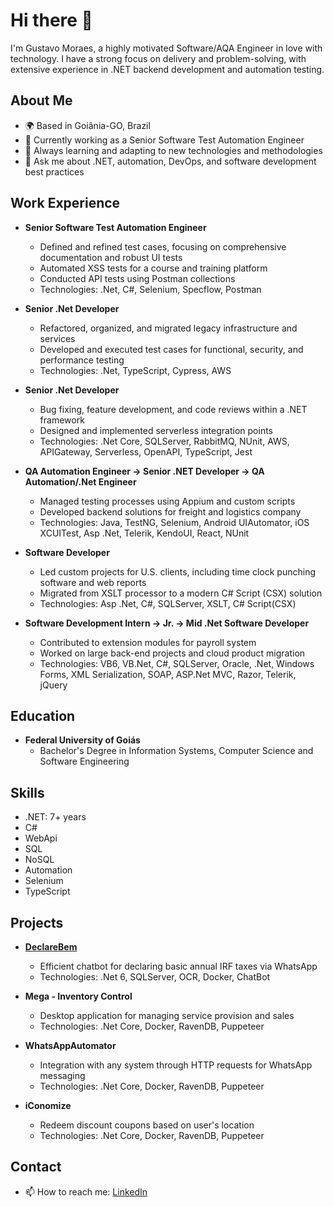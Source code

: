# Hi there 👋

I'm Gustavo Moraes, a highly motivated Software/AQA Engineer in love with technology. I have a strong focus on delivery and problem-solving, with extensive experience in .NET backend development and automation testing.

## About Me

- 🌍 Based in Goiânia-GO, Brazil
- 💼 Currently working as a Senior Software Test Automation Engineer
- 🧠 Always learning and adapting to new technologies and methodologies
- 💬 Ask me about .NET, automation, DevOps, and software development best practices

## Work Experience

- **Senior Software Test Automation Engineer**
  - Defined and refined test cases, focusing on comprehensive documentation and robust UI tests
  - Automated XSS tests for a course and training platform
  - Conducted API tests using Postman collections
  - Technologies: .Net, C#, Selenium, Specflow, Postman

- **Senior .Net Developer**
  - Refactored, organized, and migrated legacy infrastructure and services
  - Developed and executed test cases for functional, security, and performance testing
  - Technologies: .Net, TypeScript, Cypress, AWS

- **Senior .Net Developer**
  - Bug fixing, feature development, and code reviews within a .NET framework
  - Designed and implemented serverless integration points
  - Technologies: .Net Core, SQLServer, RabbitMQ, NUnit, AWS, APIGateway, Serverless, OpenAPI, TypeScript, Jest

- **QA Automation Engineer → Senior .NET Developer → QA Automation/.Net Engineer**
  - Managed testing processes using Appium and custom scripts
  - Developed backend solutions for freight and logistics company
  - Technologies: Java, TestNG, Selenium, Android UIAutomator, iOS XCUITest, Asp .Net, Telerik, KendoUI, React, NUnit

- **Software Developer**
  - Led custom projects for U.S. clients, including time clock punching software and web reports
  - Migrated from XSLT processor to a modern C# Script (CSX) solution
  - Technologies: Asp .Net, C#, SQLServer, XSLT, C# Script(CSX)

- **Software Development Intern → Jr. → Mid .Net Software Developer**
  - Contributed to extension modules for payroll system
  - Worked on large back-end projects and cloud product migration
  - Technologies: VB6, VB.Net, C#, SQLServer, Oracle, .Net, Windows Forms, XML Serialization, SOAP, ASP.Net MVC, Razor, Telerik, jQuery

## Education

- **Federal University of Goiás**
  - Bachelor's Degree in Information Systems, Computer Science and Software Engineering

## Skills

- .NET: 7+ years
- C#
- WebApi
- SQL
- NoSQL
- Automation
- Selenium
- TypeScript

## Projects

- **[DeclareBem](https://www.declarebem.com.br/)**
  - Efficient chatbot for declaring basic annual IRF taxes via WhatsApp
  - Technologies: .Net 6, SQLServer, OCR, Docker, ChatBot

- **Mega - Inventory Control**
  - Desktop application for managing service provision and sales
  - Technologies: .Net Core, Docker, RavenDB, Puppeteer

- **WhatsAppAutomator**
  - Integration with any system through HTTP requests for WhatsApp messaging
  - Technologies: .Net Core, Docker, RavenDB, Puppeteer

- **iConomize**
  - Redeem discount coupons based on user's location
  - Technologies: .Net Core, Docker, RavenDB, Puppeteer

## Contact

- 📫 How to reach me: [LinkedIn](https://www.linkedin.com/in/gustavogmoraes/)
